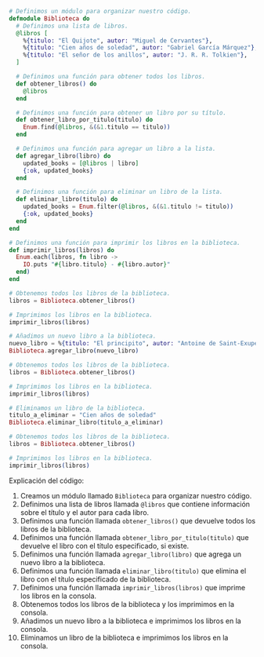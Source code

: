 ```elixir
# Definimos un módulo para organizar nuestro código.
defmodule Biblioteca do
  # Definimos una lista de libros.
  @libros [
    %{titulo: "El Quijote", autor: "Miguel de Cervantes"},
    %{titulo: "Cien años de soledad", autor: "Gabriel García Márquez"},
    %{titulo: "El señor de los anillos", autor: "J. R. R. Tolkien"},
  ]

  # Definimos una función para obtener todos los libros.
  def obtener_libros() do
    @libros
  end

  # Definimos una función para obtener un libro por su título.
  def obtener_libro_por_titulo(titulo) do
    Enum.find(@libros, &(&1.titulo == titulo))
  end

  # Definimos una función para agregar un libro a la lista.
  def agregar_libro(libro) do
    updated_books = [@libros | libro]
    {:ok, updated_books}
  end

  # Definimos una función para eliminar un libro de la lista.
  def eliminar_libro(titulo) do
    updated_books = Enum.filter(@libros, &(&1.titulo != titulo))
    {:ok, updated_books}
  end
end

# Definimos una función para imprimir los libros en la biblioteca.
def imprimir_libros(libros) do
  Enum.each(libros, fn libro ->
    IO.puts "#{libro.titulo} - #{libro.autor}"
  end)
end

# Obtenemos todos los libros de la biblioteca.
libros = Biblioteca.obtener_libros()

# Imprimimos los libros en la biblioteca.
imprimir_libros(libros)

# Añadimos un nuevo libro a la biblioteca.
nuevo_libro = %{titulo: "El principito", autor: "Antoine de Saint-Exupéry"}
Biblioteca.agregar_libro(nuevo_libro)

# Obtenemos todos los libros de la biblioteca.
libros = Biblioteca.obtener_libros()

# Imprimimos los libros en la biblioteca.
imprimir_libros(libros)

# Eliminamos un libro de la biblioteca.
titulo_a_eliminar = "Cien años de soledad"
Biblioteca.eliminar_libro(titulo_a_eliminar)

# Obtenemos todos los libros de la biblioteca.
libros = Biblioteca.obtener_libros()

# Imprimimos los libros en la biblioteca.
imprimir_libros(libros)
```

Explicación del código:

1. Creamos un módulo llamado `Biblioteca` para organizar nuestro código.
2. Definimos una lista de libros llamada `@libros` que contiene información sobre el título y el autor para cada libro.
3. Definimos una función llamada `obtener_libros()` que devuelve todos los libros de la biblioteca.
4. Definimos una función llamada `obtener_libro_por_titulo(titulo)` que devuelve el libro con el título especificado, si existe.
5. Definimos una función llamada `agregar_libro(libro)` que agrega un nuevo libro a la biblioteca.
6. Definimos una función llamada `eliminar_libro(titulo)` que elimina el libro con el título especificado de la biblioteca.
7. Definimos una función llamada `imprimir_libros(libros)` que imprime los libros en la consola.
8. Obtenemos todos los libros de la biblioteca y los imprimimos en la consola.
9. Añadimos un nuevo libro a la biblioteca e imprimimos los libros en la consola.
10. Eliminamos un libro de la biblioteca e imprimimos los libros en la consola.